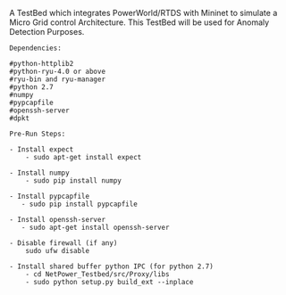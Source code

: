 A TestBed which integrates PowerWorld/RTDS with Mininet to simulate a
Micro Grid control Architecture. This TestBed will be used for 
Anomaly Detection Purposes.

```
Dependencies:

#python-httplib2
#python-ryu-4.0 or above
#ryu-bin and ryu-manager
#python 2.7
#numpy
#pypcapfile
#openssh-server
#dpkt
```

```
Pre-Run Steps:

- Install expect
    - sudo apt-get install expect

- Install numpy
    - sudo pip install numpy

- Install pypcapfile
   - sudo pip install pypcapfile

- Install openssh-server
   - sudo apt-get install openssh-server

- Disable firewall (if any)
    sudo ufw disable
    
- Install shared buffer python IPC (for python 2.7)
    - cd NetPower_Testbed/src/Proxy/libs
    - sudo python setup.py build_ext --inplace
```
